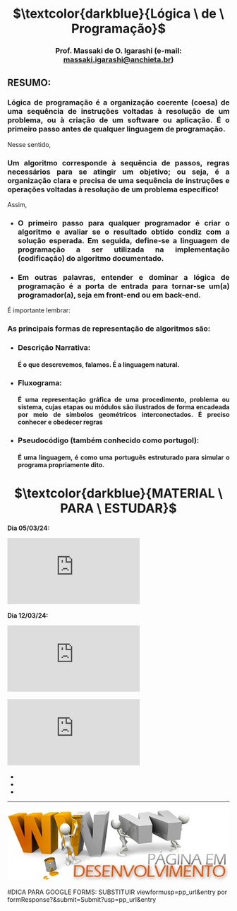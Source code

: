 <div align="center">
	
# $\textcolor{darkblue}{Lógica \ de \ Programação}$
### Prof. Massaki de O. Igarashi (e-mail: massaki.igarashi@anchieta.br)

</div>  

<div align="justify">
	
## **RESUMO:**
	
### Lógica de programação é a organização coerente (coesa) de uma sequência de instruções voltadas à resolução de um problema, ou à criação de um software ou aplicação. É o primeiro passo antes de qualquer linguagem de programação.
Nesse sentido, 

### **Um algoritmo** corresponde à sequência de passos, regras necessários para se atingir um objetivo; ou seja, é a organização clara e precisa de uma sequência de instruções e operações voltadas à resolução de um problema específico!

Assim, 
- ### O primeiro passo para qualquer programador é criar o algoritmo e avaliar se o resultado obtido condiz com a solução esperada. Em seguida, define-se a linguagem de programação a ser utilizada na implementação (codificação) do algoritmo documentado.
- ### Em outras palavras, entender e dominar a lógica de programação é a porta de entrada para tornar-se um(a) programador(a), seja em front-end ou em back-end.


É importante lembrar:
### **As principais formas de representação de algoritmos são:**

- ### **Descrição Narrativa:**
  #### É o que descrevemos, falamos. É a linguagem natural.

- ### **Fluxograma:**
  #### É uma representação gráfica de uma procedimento, problema ou sistema, cujas etapas ou módulos são ilustrados de forma encadeada por meio de símbolos geométricos interconectados. É preciso conhecer e obedecer regras

- ### **Pseudocódigo (também conhecido como portugol):**
  #### É uma linguagem, é como uma português estruturado para simular o programa propriamente dito.

</div>   

<div align="center">
	
# $\textcolor{darkblue}{MATERIAL \ PARA \ ESTUDAR}$

</div>  

<div align="justify">

**Dia 05/03/24:**
	
![LP01 - Introdução à Lógica de Programação – Parte 1](https://github.com/professormassaki/LogicaDeProgramacao/blob/main/LP01%20-%20Introdu%C3%A7%C3%A3o%20%C3%A0%20L%C3%B3gica%20de%20Programa%C3%A7%C3%A3o%20%E2%80%93%20Parte%201.pdf)

**Dia 12/03/24:**

![LP02 - Introdução à Lógica de Programação – Parte 2](https://github.com/professormassaki/LogicaDeProgramacao/blob/main/LP02%20-%20Introdu%C3%A7%C3%A3o%20%C3%A0%20L%C3%B3gica%20de%20Programa%C3%A7%C3%A3o%20%E2%80%93%20Parte%202.1.pdf)

![LP02 - DICAS para o desenvolvimento do trabalho em grupo.pd](https://github.com/professormassaki/LogicaDeProgramacao/blob/main/LP02%20-%20DICAS%20para%20o%20desenvolvimento%20do%20trabalho%20em%20grupo.pdf)

</div>

- 
- 
-

---

<div align="center">

![Em_Desenvolvimento](https://github.com/igarashimassaki/LinguagemPython/blob/main/desenvolvimento.jpg)

</div>


#DICA PARA GOOGLE FORMS:
SUBSTITUIR
viewformusp=pp_url&entry
por
formResponse?&submit=Submit?usp=pp_url&entry
